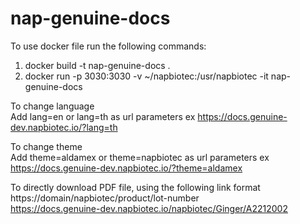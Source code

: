 # nap-genuine-docs

To use docker file run the following commands: <br>

1. docker build -t nap-genuine-docs . <br>
2. docker run -p 3030:3030 -v ~/napbiotec:/usr/napbiotec -it nap-genuine-docs

To change language<br>
Add lang=en or lang=th as url parameters ex https://docs.genuine-dev.napbiotec.io/?lang=th <br>

To change theme<br>
Add theme=aldamex or theme=napbiotec as url parameters ex https://docs.genuine-dev.napbiotec.io/?theme=aldamex

To directly download PDF file, using the following link format<br>
https://domain/napbiotec/product/lot-number<br>
https://docs.genuine-dev.napbiotec.io/napbiotec/Ginger/A2212002
